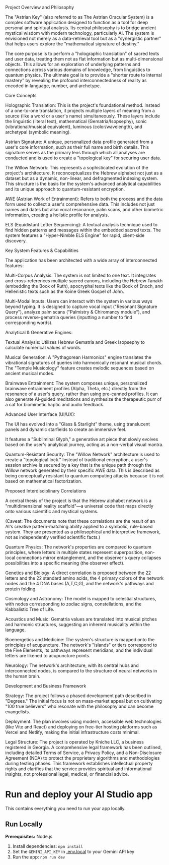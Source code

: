 Project Overview and Philosophy

The "Astrian Key" (also referred to as The Astrian Oracular System) is a complex software application designed to function as a tool for deep personal and spiritual analysis. Its central philosophy is to bridge ancient mystical wisdom with modern technology, particularly AI. The system is envisioned not merely as a data-retrieval tool but as a "synergistic partner" that helps users explore the "mathematical signature of destiny."

The core purpose is to perform a "holographic translation" of sacred texts and user data, treating them not as flat information but as multi-dimensional objects. This allows for an exploration of underlying patterns and connections across various domains of knowledge, from linguistics to quantum physics. The ultimate goal is to provide a "shorter route to internal mastery" by revealing the profound interconnectedness of reality as encoded in language, number, and archetype.

Core Concepts

Holographic Translation: This is the project's foundational method. Instead of a one-to-one translation, it projects multiple layers of meaning from a source (like a word or a user's name) simultaneously. These layers include the linguistic (literal text), mathematical (Gematria/Isopsephy), sonic (vibrational/musical equivalent), luminous (color/wavelength), and archetypal (symbolic meaning).

Astrian Signature: A unique, personalized data profile generated from a user's core information, such as their full name and birth details. This signature serves as the primary lens through which all analyses are conducted and is used to create a "topological key" for securing user data.

The Willow Network: This represents a sophisticated evolution of the project's architecture. It reconceptualizes the Hebrew alphabet not just as a dataset but as a dynamic, non-linear, and defragmented indexing system. This structure is the basis for the system's advanced analytical capabilities and its unique approach to quantum-resistant encryption.

AWE (Astrian Work of Entrainment): Refers to both the process and the data form used to collect a user's comprehensive data. This includes not just names and dates but also vocal resonance, palm scans, and other biometric information, creating a holistic profile for analysis.

ELS (Equidistant Letter Sequencing): A textual analysis technique used to find hidden patterns and messages within the embedded sacred texts. The system features a "Hyper-Nimble ELS Engine" for rapid, client-side discovery.

Key System Features & Capabilities

The application has been architected with a wide array of interconnected features:

Multi-Corpus Analysis: The system is not limited to one text. It integrates and cross-references multiple sacred canons, including the Hebrew Tanakh (embedding the Book of Ruth), apocryphal texts like the Book of Enoch, and Hellenistic texts such as the Koine Greek Gospel of John.

Multi-Modal Inputs: Users can interact with the system in various ways beyond typing. It is designed to capture vocal input ("Resonant Signature Query"), analyze palm scans ("Palmistry & Chiromancy module"), and process reverse-gematria queries (inputting a number to find corresponding words).

Analytical & Generative Engines:

Textual Analysis: Utilizes Hebrew Gematria and Greek Isopsephy to calculate numerical values of words.

Musical Generation: A "Pythagorean Harmonics" engine translates the vibrational signatures of queries into harmonically resonant musical chords. The "Temple Musicology" feature creates melodic sequences based on ancient musical modes.

Brainwave Entrainment: The system composes unique, personalized brainwave entrainment profiles (Alpha, Theta, etc.) directly from the resonance of a user's query, rather than using pre-canned profiles. It can also generate AI-guided meditations and synthesize the therapeutic purr of a cat for biomimetic haptic and audio feedback.

Advanced User Interface (UI/UX):

The UI has evolved into a "Glass & Starlight" theme, using translucent panels and dynamic starfields to create an immersive feel.

It features a "Subliminal Glyph," a generative art piece that slowly evolves based on the user's analytical journey, acting as a non-verbal visual mantra.

Quantum-Resistant Security: The "Willow Network" architecture is used to create a "topological lock." Instead of traditional encryption, a user's session archive is secured by a key that is the unique path through the Willow network generated by their specific AWE data. This is described as being conceptually resistant to quantum computing attacks because it is not based on mathematical factorization.

Proposed Interdisciplinary Correlations

A central thesis of the project is that the Hebrew alphabet network is a "multidimensional reality scaffold"—a universal code that maps directly onto various scientific and mystical systems.

(Caveat: The documents note that these correlations are the result of an AI's creative pattern-matching ability applied to a symbolic, rule-based system. They are presented as a philosophical and interpretive framework, not as independently verified scientific facts.)

Quantum Physics: The network's properties are compared to quantum principles, where letters in multiple states represent superposition, non-local connections mirror entanglement, and the observer's query collapses possibilities into a specific meaning (the observer effect).

Genetics and Biology: A direct correlation is proposed between the 22 letters and the 22 standard amino acids, the 4 primary colors of the network nodes and the 4 DNA bases (A,T,C,G), and the network's pathways and protein folding.

Cosmology and Astronomy: The model is mapped to celestial structures, with nodes corresponding to zodiac signs, constellations, and the Kabbalistic Tree of Life.

Acoustics and Music: Gematria values are translated into musical pitches and harmonic structures, suggesting an inherent musicality within the language.

Bioenergetics and Medicine: The system's structure is mapped onto the principles of acupuncture. The network's "islands" or tiers correspond to the Five Elements, its pathways represent meridians, and the individual letters are likened to acupuncture points.

Neurology: The network's architecture, with its central hubs and interconnected nodes, is compared to the structure of neural networks in the human brain.

Development and Business Framework

Strategy: The project follows a phased development path described in "Degrees." The initial focus is not on mass-market appeal but on cultivating "100 true believers" who resonate with the philosophy and can become evangelists.

Deployment: The plan involves using modern, accessible web technologies (like Vite and React) and deploying on free-tier hosting platforms such as Vercel and Netlify, making the initial infrastructure costs minimal.

Legal Structure: The project is operated by Kniche LLC, a business registered in Georgia. A comprehensive legal framework has been outlined, including detailed Terms of Service, a Privacy Policy, and a Non-Disclosure Agreement (NDA) to protect the proprietary algorithms and methodologies during testing phases. This framework establishes intellectual property rights and clarifies that the service provides spiritual and informational insights, not professional legal, medical, or financial advice.

# Run and deploy your AI Studio app

This contains everything you need to run your app locally.

## Run Locally

**Prerequisites:**  Node.js


1. Install dependencies:
   `npm install`
2. Set the `GEMINI_API_KEY` in [.env.local](.env.local) to your Gemini API key
3. Run the app:
   `npm run dev`
